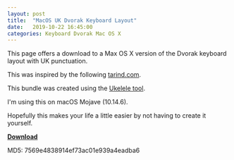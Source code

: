 ```yaml
---
layout: post
title:  "MacOS UK Dvorak Keyboard Layout"
date:   2019-10-22 16:45:00
categories: Keyboard Dvorak Mac OS X
---
```


This page offers a download to a Max OS X version of the Dvorak keyboard layout with UK punctuation.

This was inspired by the following [tarind.com][tarind].

This bundle was created using the [Ukelele tool][ukelele].

I'm using this on macOS Mojave (10.14.6).

Hopefully this makes your life a little easier by not having to create it yourself.

**[Download][download]**

MD5: 7569e4838914ef73ac01e939a4eadba6

[tarind]: https://web.archive.org/web/20190211013314/http://www.tarind.com/ukdvorak.html
[download]: https://www.niallbunting.com/ukdvorak/macukdvorak.zip
[ukelele]: https://scripts.sil.org/cms/scripts/page.php?site_id=nrsi&id=ukelele

